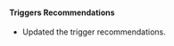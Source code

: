 
#### Triggers Recommendations
<!--##### Alibaba ActionTrail - Multiple Unauthorized Action Attempts Detected By a User-->
- Updated the trigger recommendations.
